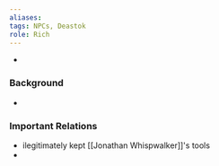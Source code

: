 ```yaml
---
aliases: 
tags: NPCs, Deastok
role: Rich
---
```


-  

### Background
-  

### Important Relations
- ilegitimately kept [[Jonathan Whispwalker]]'s tools 
- 